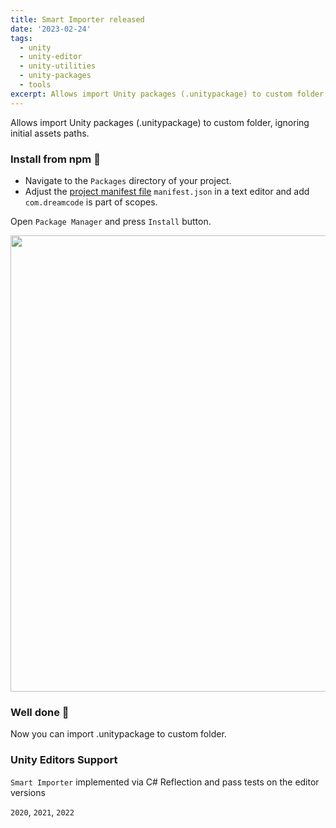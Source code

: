 ```yaml
---
title: Smart Importer released
date: '2023-02-24'
tags:
  - unity
  - unity-editor
  - unity-utilities
  - unity-packages
  - tools
excerpt: Allows import Unity packages (.unitypackage) to custom folder, ignoring initial assets paths.
---
```


Allows import Unity packages (.unitypackage) to custom folder, ignoring initial assets paths.

### Install from npm 🤖
* Navigate to the `Packages` directory of your project.
* Adjust the [project manifest file](https://docs.unity3d.com/Manual/upm-manifestPrj.html) `manifest.json` in a text editor and add `com.dreamcode` is part of scopes.

Open `Package Manager` and press `Install` button.

<img src="https://user-images.githubusercontent.com/7010398/221207311-81e95b1e-8ea4-4530-82bd-9409f19b878b.png" width="730">

### Well done 🤝
Now you can import .unitypackage to custom folder.

### Unity Editors Support
`Smart Importer` implemented via C# Reflection  and pass tests on the editor versions

`2020`, `2021`, `2022`
